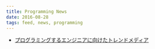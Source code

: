 ```yaml
---
title: Programming News
date: 2016-08-28
tags: feed, news, programming
---
```




+ [プログラミングするエンジニアに向けたトレンドメディア](http://postd.cc/)
